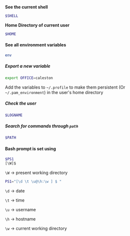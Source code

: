 **See the current shell**

```bash
$SHELL
```

**Home Directory of current user**

```bash
$HOME
```

#### See all environment variables

```bash
env
```

##### Export a new variable

```bash
export OFFICE=caleston
```

Add the variables to `~/.profile` to make them persistent (Or `~/.pam_environment`) in the user's home directory

##### Check the user

```bash
$LOGNAME
```

##### Search for commands through `path`

```bash
$PATH
```

#### Bash prompt is set using 

```bash
$PS1
[\W]$
```

`\W` -> present working directory

```bash
PS1="[\d \t \u@\h:\w ] $ "
```

`\d` -> date

`\t` -> time

`\u` -> username

`\h` -> hostname

`\w` -> current working directory